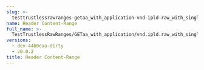 ```yaml
---
slug: >-
  testtrustlessrawranges-getaa_with_application-vnd-ipld-raw_with_single_range_request_includes_correct_bytes-header_content-range
name: Header Content-Range
full_name: >-
  TestTrustlessRawRanges/GETaa_with_application/vnd.ipld.raw_with_single_range_request_includes_correct_bytes/Header_Content-Range
versions:
  - dev-44b0eaa-dirty
  - v0.0.2
title: Header Content-Range
---
```


